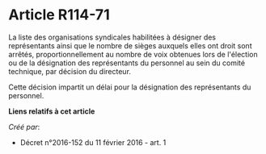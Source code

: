 # Article R114-71

La liste des organisations syndicales habilitées à désigner des représentants ainsi que le nombre de sièges auxquels elles
ont droit sont arrêtés, proportionnellement au nombre de voix obtenues lors de l'élection ou de la désignation des
représentants du personnel au sein du comité technique, par décision du directeur. 

Cette décision impartit un délai pour la désignation des représentants du personnel.

**Liens relatifs à cet article**

_Créé par_:

  - Décret n°2016-152 du 11 février 2016 - art. 1
